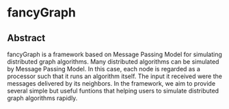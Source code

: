 # fancyGraph

## Abstract
fancyGraph is a framework based on Message Passing Model for simulating distributed graph algorithms. 
Many distributed algorithms can be simulated by Message Passing Model. In this case, each node is regarded 
as a processor such that it runs an algorithm itself. The input it received were the messages delivered by
its neighbors. In the framework, we aim to provide several simple but useful funtions that helping
users to simulate distributed graph algorithms rapidly.


